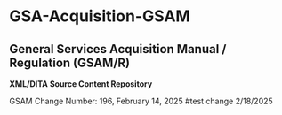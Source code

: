 # GSA-Acquisition-GSAM
## General Services Acquisition Manual / Regulation (GSAM/R) 
**XML/DITA Source Content Repository**


GSAM Change Number: 196, February 14, 2025
#test change 2/18/2025


